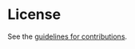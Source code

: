 # License

See the
[guidelines for contributions](https://github.com/MikeBishop/please-retire/blob/master/CONTRIBUTING.md).
